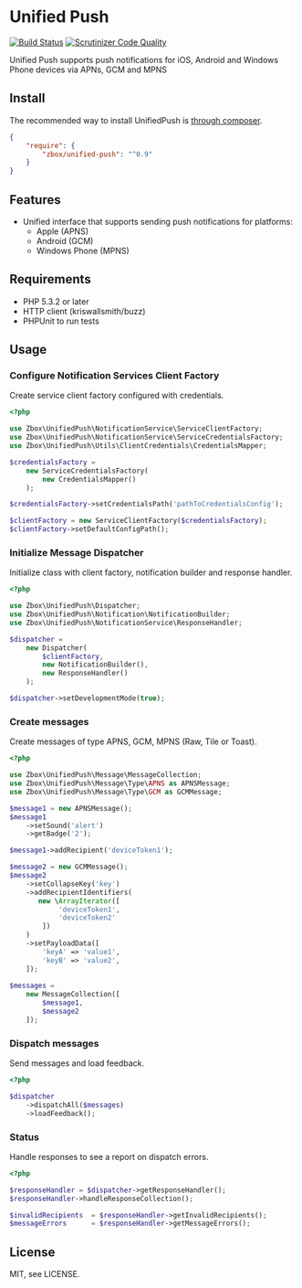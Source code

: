 Unified Push
========================
[![Build Status](https://travis-ci.org/zbox/UnifiedPush.svg?branch=master)](https://travis-ci.org/zbox/UnifiedPush)
[![Scrutinizer Code Quality](https://scrutinizer-ci.com/g/zbox/UnifiedPush/badges/quality-score.png?b=master)](https://scrutinizer-ci.com/g/zbox/UnifiedPush/?branch=master)

Unified Push supports push notifications for iOS, Android and Windows Phone devices via APNs, GCM and MPNS

## Install

The recommended way to install UnifiedPush is [through composer](http://getcomposer.org).

```JSON
{
    "require": {
	    "zbox/unified-push": "^0.9"
    }
}
```

## Features
 - Unified interface that supports sending push notifications for platforms:
   - Apple (APNS)
   - Android (GCM)
   - Windows Phone (MPNS)

## Requirements
* PHP 5.3.2 or later
* HTTP client (kriswallsmith/buzz)
* PHPUnit to run tests

## Usage

### Configure Notification Services Client Factory

Create service client factory configured with credentials.

```php
<?php

use Zbox\UnifiedPush\NotificationService\ServiceClientFactory;
use Zbox\UnifiedPush\NotificationService\ServiceCredentialsFactory;
use Zbox\UnifiedPush\Utils\ClientCredentials\CredentialsMapper;

$credentialsFactory = 
    new ServiceCredentialsFactory(
        new CredentialsMapper()
    );

$credentialsFactory->setCredentialsPath('pathToCredentialsConfig');

$clientFactory = new ServiceClientFactory($credentialsFactory);
$clientFactory->setDefaultConfigPath();
```

### Initialize Message Dispatcher

Initialize class with client factory, notification builder and response handler.

```php
<?php

use Zbox\UnifiedPush\Dispatcher;
use Zbox\UnifiedPush\Notification\NotificationBuilder;
use Zbox\UnifiedPush\NotificationService\ResponseHandler;

$dispatcher =
    new Dispatcher(
        $clientFactory,
        new NotificationBuilder(),
        new ResponseHandler()
    );

$dispatcher->setDevelopmentMode(true);
```

### Create messages

Create messages of type APNS, GCM, MPNS (Raw, Tile or Toast).

```php
<?php

use Zbox\UnifiedPush\Message\MessageCollection;
use Zbox\UnifiedPush\Message\Type\APNS as APNSMessage;
use Zbox\UnifiedPush\Message\Type\GCM as GCMMessage;

$message1 = new APNSMessage();
$message1
	->setSound('alert')
	->getBadge('2');

$message1->addRecipient('deviceToken1');

$message2 = new GCMMessage();
$message2
	->setCollapseKey('key')
	->addRecipientIdentifiers(
       new \ArrayIterator([
			'deviceToken1', 
			'deviceToken2'
		])
	)
    ->setPayloadData([
		'keyA' => 'value1',
		'keyB' => 'value2',
    ]);
    
$messages = 
    new MessageCollection([
        $message1, 
        $message2
    ]);
```

### Dispatch messages

Send messages and load feedback.

```php
<?php

$dispatcher
    ->dispatchAll($messages)
    ->loadFeedback();
```

### Status

Handle responses to see a report on dispatch errors.

```php
<?php

$responseHandler = $dispatcher->getResponseHandler();
$responseHandler->handleResponseCollection();

$invalidRecipients  = $responseHandler->getInvalidRecipients();
$messageErrors      = $responseHandler->getMessageErrors();
```

## License

MIT, see LICENSE.
